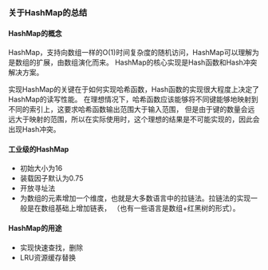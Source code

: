 ### 关于HashMap的总结
#### HashMap的概念
HashMap，支持向数组一样的O(1)时间复杂度的随机访问，HashMap可以理解为是数组的扩展，由数组演化而来。
HashMap的核心实现是Hash函数和Hash冲突解决方案。

实现HashMap的关键在于如何实现哈希函数，Hash函数的实现很大程度上决定了HashMap的读写性能。
在理想情况下，哈希函数应该能够将不同键能够地映射到不同的索引上，这要求哈希函数输出范围大于输入范围，
但是由于键的数量会远远大于映射的范围，所以在实际使用时，这个理想的结果是不可能实现的，因此会出现Hash冲突。

#### 工业级的HashMap
- 初始大小为16
- 装载因子默认为0.75
- 开放寻址法
- 为数组的元素增加一个维度，也就是大多数语言中的拉链法。拉链法的实现一般是在数组基础上增加链表，
（也有一些语言是数组+红黑树的形式）。

#### HashMap的用途
- 实现快速查找，删除
- LRU资源缓存替换
